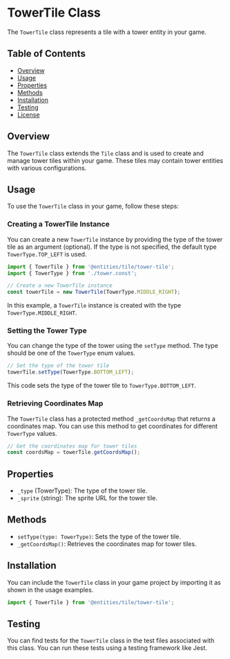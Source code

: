 # TowerTile Class

The `TowerTile` class represents a tile with a tower entity in your game.

## Table of Contents

- [Overview](#overview)
- [Usage](#usage)
- [Properties](#properties)
- [Methods](#methods)
- [Installation](#installation)
- [Testing](#testing)
- [License](#license)

## Overview

The `TowerTile` class extends the `Tile` class and is used to create and manage tower tiles within your game. These tiles may contain tower entities with various configurations.

## Usage

To use the `TowerTile` class in your game, follow these steps:

### Creating a TowerTile Instance

You can create a new `TowerTile` instance by providing the type of the tower tile as an argument (optional). If the type is not specified, the default type `TowerType.TOP_LEFT` is used.

```javascript
import { TowerTile } from '@entities/tile/tower-tile';
import { TowerType } from './tower.const';

// Create a new TowerTile instance
const towerTile = new TowerTile(TowerType.MIDDLE_RIGHT);
```

In this example, a `TowerTile` instance is created with the type `TowerType.MIDDLE_RIGHT`.

### Setting the Tower Type

You can change the type of the tower using the `setType` method. The type should be one of the `TowerType` enum values.

```javascript
// Set the type of the tower tile
towerTile.setType(TowerType.BOTTOM_LEFT);
```

This code sets the type of the tower tile to `TowerType.BOTTOM_LEFT`.

### Retrieving Coordinates Map

The `TowerTile` class has a protected method `_getCoordsMap` that returns a coordinates map. You can use this method to get coordinates for different `TowerType` values.

```javascript
// Get the coordinates map for tower tiles
const coordsMap = towerTile.getCoordsMap();
```

## Properties

- `_type` (TowerType): The type of the tower tile.
- `_sprite` (string): The sprite URL for the tower tile.

## Methods

- `setType(type: TowerType)`: Sets the type of the tower tile.
- `_getCoordsMap()`: Retrieves the coordinates map for tower tiles.

## Installation

You can include the `TowerTile` class in your game project by importing it as shown in the usage examples.

```javascript
import { TowerTile } from '@entities/tile/tower-tile';
```

## Testing

You can find tests for the `TowerTile` class in the test files associated with this class. You can run these tests using a testing framework like Jest.
